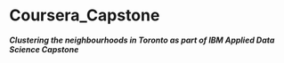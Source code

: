 # Coursera_Capstone

***Clustering the neighbourhoods in Toronto as part of IBM Applied Data Science Capstone***
